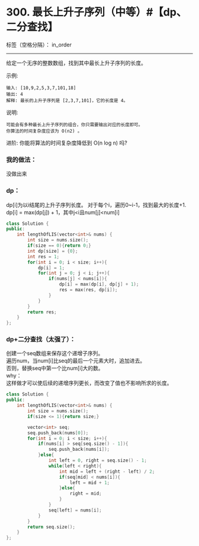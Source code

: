 ﻿# 300. 最长上升子序列（中等）#【dp、二分查找】

标签（空格分隔）： in_order

---
给定一个无序的整数数组，找到其中最长上升子序列的长度。

示例:

    输入: [10,9,2,5,3,7,101,18]
    输出: 4 
    解释: 最长的上升子序列是 [2,3,7,101]，它的长度是 4。

说明:

    可能会有多种最长上升子序列的组合，你只需要输出对应的长度即可。
    你算法的时间复杂度应该为 O(n2) 。

进阶: 你能将算法的时间复杂度降低到 O(n log n) 吗?

### 我的做法：   
没做出来

### dp：
dp[i]为以i结尾的上升子序列长度。 
对于每个i，遍历0~i-1，找到最大的长度+1.   
dp[i] = max(dp[j]) + 1，其中j<i且num[j]<num[i]
```C++
class Solution {
public:
    int lengthOfLIS(vector<int>& nums) {
        int size = nums.size();
        if(size == 0){return 0;}
        int dp[size] = {0};
        int res = 1;
        for(int i = 0; i < size; i++){
            dp[i] = 1;
            for(int j = 0; j < i; j++){
                if(nums[j] < nums[i]){
                    dp[i] = max(dp[i], dp[j] + 1);
                    res = max(res, dp[i]);
                }
            }
        }
        return res;
    }
};
```

### dp+二分查找（太强了）：  
创建一个seq数组来保存这个递增子序列。  
遍历num，当num[i]比seq的最后一个元素大时，追加进去。  
否则，替换seq中第一个比num[i]大的数。  
why：  
这样做才可以使后续的递增序列更长，而改变了值也不影响所求的长度。
```C++
class Solution {
public:
    int lengthOfLIS(vector<int>& nums) {
        int size = nums.size();
        if(size <= 1){return size;}

        vector<int> seq;
        seq.push_back(nums[0]);
        for(int i = 0; i < size; i++){
            if(nums[i] > seq[seq.size() - 1]){
                seq.push_back(nums[i]);
            }else{
                int left = 0, right = seq.size() - 1;
                while(left < right){
                    int mid = left + (right - left) / 2;
                    if(seq[mid] < nums[i]){
                        left = mid + 1;
                    }else{
                        right = mid;
                    }
                }
                seq[left] = nums[i];
            }
        }
        return seq.size();
    }
};
```